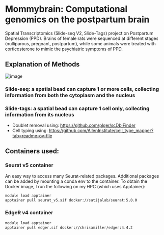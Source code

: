 # Mommybrain: Computational genomics on the postpartum brain 
Spatial Transcriptomics (Slide-seq V2, Slide-Tags) project on Postpartum Depression (PPD). Brains of female rats were sequenced at different stages (nulliparous, pregnant, postpartum), while some animals were treated with corticosterone to mimic the psychiatric symptoms of PPD.  

## Explanation of Methods 
![image](https://github.com/user-attachments/assets/be8514d0-ad38-4e93-8ab4-0b7a19070295)

### Slide-seq: a spatial bead can capture 1 or more cells, collecting information from both the cytoplasm and the nucleus

### Slide-tags: a spatial bead can capture 1 cell only, collecting information from its nucleus
  - Doublet removal using: https://github.com/plger/scDblFinder
  - Cell typing using: https://github.com/AllenInstitute/cell_type_mapper?tab=readme-ov-file 

## Containers used: 
### Seurat v5 container
An easy way to access many Seurat-related packages. Additional packages can be added by mounting a conda env to the container. 
To obtain the Docker image, I run the following on my HPC (which uses Apptainer):
```bash
module load apptainer
apptainer pull seurat_v5.sif docker://satijalab/seurat:5.0.0
```
### EdgeR v4 container 
```bash
module load apptainer
apptainer pull edger.sif docker://chrisamiller/edger:4.4.2
```
